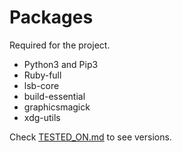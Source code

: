 # Packages

Required for the project.

- Python3 and Pip3
- Ruby-full
- lsb-core
- build-essential
- graphicsmagick
- xdg-utils

Check [TESTED_ON.md](TESTED_ON.md) to see versions.
